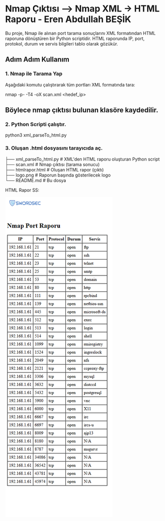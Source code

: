 # Nmap Çıktısı –> Nmap XML  → HTML Raporu   - Eren Abdullah BEŞİK

Bu proje, Nmap ile alınan port tarama sonuçlarını XML formatından HTML raporuna dönüştüren bir Python scriptidir. 
HTML raporunda IP, port, protokol, durum ve servis bilgileri tablo olarak gözükür.

##  Adım Adım Kullanım

### 1. Nmap ile Tarama Yap
Aşağıdaki komutu çalıştırarak tüm portları XML formatında tara:

nmap -p- -T4 -oX scan.xml <hedef_ip>

## Böylece nmap çıktısı bulunan klasöre kaydedilir.

### 2. Python Scripti çalıştır.

python3 xml_parseTo_html.py

### 3. Oluşan .html dosyasını tarayıcıda aç.  


├── xml_parseTo_html.py # XML'den HTML raporu oluşturan Python script  \
├── scan.xml            # Nmap çıktısı (tarama sonucu)  \
├── htmlrapor.html      # Oluşan HTML rapor (çıktı)  \
├── logo.png            # Raporun başında gösterilecek logo  \
└── README.md           # Bu dosya  


HTML Rapor SS:


![HTML Rapor Görüntüsü](reportSS.png)
